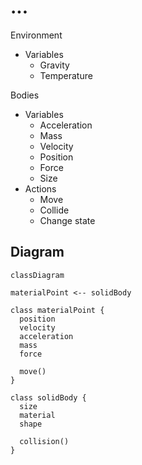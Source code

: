 # ...

Environment

- Variables
  - Gravity
  - Temperature

Bodies

- Variables
  - Acceleration
  - Mass
  - Velocity
  - Position
  - Force
  - Size
- Actions
  - Move
  - Collide
  - Change state

## Diagram

```mermaid
classDiagram

materialPoint <-- solidBody

class materialPoint {
  position
  velocity
  acceleration
  mass
  force

  move()
}

class solidBody {
  size
  material
  shape

  collision()
}

```
